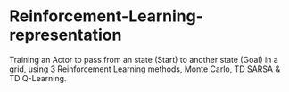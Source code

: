 # Reinforcement-Learning-representation
Training an Actor to pass from an state (Start) to another state (Goal) in a grid, using 3 Reinforcement Learning methods, Monte Carlo, TD SARSA &amp; TD Q-Learning.
